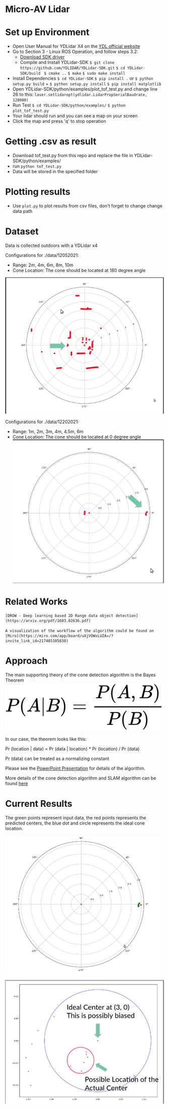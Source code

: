 # Micro-AV Lidar

# Set up Environment 

- Open User Manual for YDLidar X4 on the [YDL official website](https://www.ydlidar.com/service_support.html) 
- Go to Section 3 - Linux ROS Operation, and follow steps 3.2:
	- [Download SDK driver](https://github.com/YDLIDAR/YDLidar-SDK)
	- Compile and Install YDLidar-SDK
	`$ git clone https://github.com/YDLIDAR/YDLidar-SDK.git`
	`$ cd YDLidar-SDK/build `
	`$ cmake ..`
	`$ make`
	`$ sudo make install`
- Install Dependencies
	`$ cd YDLidar-SDK`
	`$ pip install .` or `$ python setup.py build` + `$ python setup.py install`
	`$ pip install matplotlib`
- Open YDLidar-SDK/python/examples/plot_tof_test.py and change line 26 to this:
	`laser.setlidaropt(ydlidar.LidarPropSerialBaudrate, 128000)`
- Run Test
`$ cd YDLidar-SDK/python/examples/`
`$ python plot_tof_test.py`
- Your lidar should run and you can see a map on your screen
- Click the map and press 'q' to stop operation

# Getting .csv as result
- Download tof_test.py from this repo and replace the file in YDLidar-SDK/python/examples/
- run `python tof_test.py`
- Data will be stored in the specified folder

# Plotting results
- Use `plot.py` to plot results from csv files, don't forget to change change data path

# Dataset
Data is collected outdoors with a YDLidar x4

Configurations for ./data/12052021:  
- Range: 2m, 4m, 6m, 8m, 10m
- Cone Location: The cone should be located at 180 degree angle

![dataset12052021](./img/dataset12052021.png)

Configurations for ./data/12202021:
- Range: 1m, 2m, 3m, 4m, 4.5m, 6m
- Cone Location: The cone should be located at 0 degree angle
![dataset12202021](./img/dataset12202021.png)


# Related Works
	[DROW - Deep learning based 2D Range data object detection](https://arxiv.org/pdf/1603.02636.pdf)

	A visualization of the workflow of the algorithm could be found on [Miro](https://miro.com/app/board/uXjVOWxLUZA=/?invite_link_id=217485385838)


# Approach 
The main supporting theory of the cone detection algorithm is the Bayes Theorem
![Bayes Theorem](./img/bayes.png)

In our case, the theorem looks like this:

Pr (location | data) = Pr (data | location) * Pr (location) / Pr (data)

Pr (data) can be treated as a normalizing constant

Please see the [PowerPoint Presentation](https://docs.google.com/presentation/d/1uIJyVBMq_NgbNEitB3g4IXcnHa_lk9Wc8Md_b6j2ZKY/edit?usp=sharing) for details of the algorithm.

More details of the cone detection algorithm and SLAM algorithm can be found [here](https://docs.google.com/document/d/19XMoWdjQoh1eNhDc6JA257_OSA0sTtXK/edit?usp=sharing&ouid=101840042751938244809&rtpof=true&sd=true)

# Current Results 

The green points represent input data, the red points represents the predicted centers, the blue dot and circle represents the ideal cone location.

![result_far](./img/result_far.png)

![result_close](./img/result_close.png)

